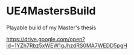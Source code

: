 # UE4MastersBuild
Playable build of my Master's thesis

https://drive.google.com/open?id=1YZh7Rbz5xWEW1gJhzdRS0MA7WEDD5pgH
